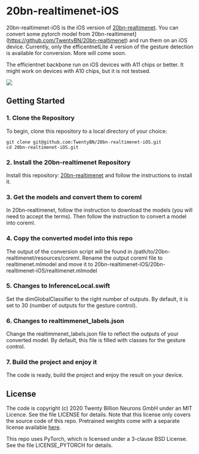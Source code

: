 # 20bn-realtimenet-iOS

20bn-realtimenet-iOS is the iOS version of [20bn-realtimenet](https://github.com/TwentyBN/20bn-realtimenet).
You can convert some pytorch model from 20bn-realtimenet](https://github.com/TwentyBN/20bn-realtimenet) and run them on an iOS device. 
Currently, only the efficentnetLite 4 version of the gesture detection is available for conversion. More will come soon.

The efficientnet backbone run on iOS devices with A11 chips or better. It might work on devices with A10 chips, but it is not testsed.


![](gifs/gesture_recognition.gif)

## Getting Started

### 1. Clone the Repository

To begin, clone this repository to a local directory of your choice:
```
git clone git@github.com:TwentyBN/20bn-realtimenet-iOS.git
cd 20bn-realtimenet-iOS.git
```

### 2. Install the 20bn-realtimenet Repository

Install this repository: [20bn-realtimenet](https://github.com/TwentyBN/20bn-realtimenet) and follow the instructions to install it.

### 3. Get the models and convert them to coreml

In 20bn-realtimenet, follow the instruction to download the models (you will need to accept the terms).
Then follow the instruction to convert a model into coreml.

### 4. Copy the converted model into this repo

The output of the conversion script will be found in /path/to/20bn-realtimenet/resources/coreml.
Rename the output coreml file to realtimenet.mlmodel and move it to 20bn-realtimenet-iOS/20bn-realtimenet-iOS/realtimenet.mlmodel

### 5. Changes to InferenceLocal.swift 
Set the dimGlobalClassifier to the right number of outputs. 
By default, it is set to 30 (number of outputs for the gesture control).

### 6. Changes to realtimmenet_labels.json 
Change the realtimmenet_labels.json file to reflect the outputs of your converted model.
By default, this file is filled with classes for the gesture control.

### 7. Build the project and enjoy it
The code is ready, build the project and enjoy the result on your device. 



## License 

The code is copyright (c) 2020 Twenty Billion Neurons GmbH under an MIT Licence. See the file LICENSE for details. Note that this license 
only covers the source code of this repo. Pretrained weights come with a separate license available [here](https://20bn.com/licensing/sdk/evaluation).

This repo uses PyTorch, which is licensed under a 3-clause BSD License. See the file LICENSE_PYTORCH for details.
